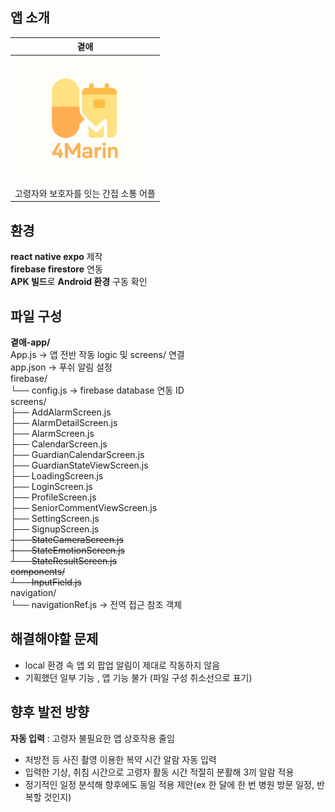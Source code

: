 ## 앱 소개
|**곁애**|
|:---:|
|<img src="assets/logo.png" alt="logo" width="200" height="200">|
|고령자와 보호자를 잇는 간접 소통 어플|

## 환경
**react native expo** 제작
<br /> **firebase firestore** 연동
<br /> **APK 빌드**로 **Android 환경** 구동 확인

## 파일 구성
**곁애-app/**
<br />App.js → 앱 전반 작동 logic 및 screens/ 연결
<br />app.json → 푸쉬 알림 설정
<br />firebase/
<br />    └── config.js → firebase database 연동 ID
<br />screens/
<br />    ├── AddAlarmScreen.js
<br />    ├── AlarmDetailScreen.js
<br />    ├── AlarmScreen.js
<br />    ├── CalendarScreen.js
<br />    ├── GuardianCalendarScreen.js
<br />    ├── GuardianStateViewScreen.js
<br />    ├── LoadingScreen.js
<br />    ├── LoginScreen.js
<br />    ├── ProfileScreen.js
<br />    ├── SeniorCommentViewScreen.js
<br />    ├── SettingScreen.js
<br />    ├── SignupScreen.js
<br />    ~~├── StateCameraScreen.js~~
<br />    ~~├── StateEmotionScreen.js~~
<br />    ~~└── StateResultScreen.js~~
<br />~~components/~~
<br />    ~~└── InputField.js~~ 
<br />navigation/
<br />    └── navigationRef.js → 전역 접근 참조 객체

## 해결해야할 문제 
- local 환경 속 앱 외 팝업 알림이 제대로 작동하지 않음
- 기획했던 일부 기능 , 앱  기능 불가 (파일 구성 취소선으로 표기)

## 향후 발전 방향
**자동 입력** : 고령자 불필요한 앱 상호작용 줄임
- 처방전 등 사진 촬영 이용한 복약 시간 알람 자동 입력
- 입력한 기상, 취침 시간으로 고령자 활동 시간 적절히 분활해 3끼 알람 적용
- 정기적인 일정 분석해 향후에도 동일 적용 제안(ex 한 달에 한 번 병원 방문 일정, 반복할 것인지)
